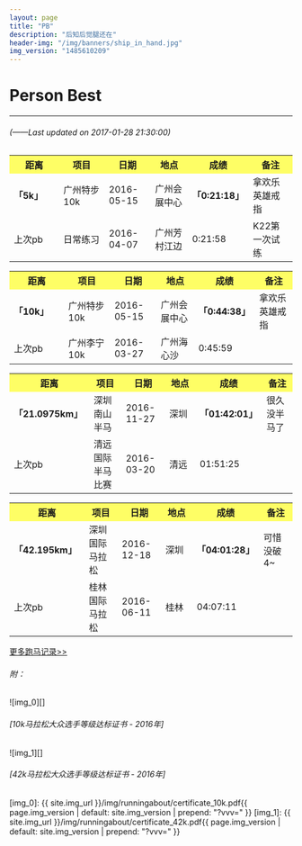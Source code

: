 ```yaml
---
layout: page
title: "PB"
description: "后知后觉腿还在"
header-img: "/img/banners/ship_in_hand.jpg"
img_version: "1485610209"
---
```


# Person Best

---

###### (*——Last updated on 2017-01-28 21:30:00*)

<table class="table table-bordered table-striped table-condensed">
   <tr style="background-color: rgba(255,255,0,0.6);">
      <th style="width: 150px;">距离</th>
      <th style="width: 200px;">项目</th>
      <th style="width: 120px;">日期</th>
      <th style="width: 180px;">地点</th>
      <th style="width: 80px;">成绩</th>
      <th style="width: 180px;">备注</th>
   </tr>
   <tr>
      <td><b>「5k」</b></td>
      <td>广州特步10k</td>
      <td>2016-05-15</td>
      <td>广州会展中心</td>
      <td><b>「0:21:18」</b></td>
      <td>拿欢乐英雄戒指</td>
   </tr>
   <tr>
      <td>上次pb</td>
      <td>日常练习</td>
      <td>2016-04-07</td>
      <td>广州芳村江边</td>
      <td>0:21:58</td>
      <td>K22第一次试练</td>
   </tr>
</table>

<table class="table table-bordered table-striped table-condensed">
   <tr style="background-color: rgba(255,255,0,0.6);">
      <th style="width: 150px;">距离</th>
      <th style="width: 200px;">项目</th>
      <th style="width: 120px;">日期</th>
      <th style="width: 180px;">地点</th>
      <th style="width: 80px;">成绩</th>
      <th style="width: 180px;">备注</th>
   </tr>
   <tr>
      <td><b>「10k」</b></td>
      <td>广州特步10k</td>
      <td>2016-05-15</td>
      <td>广州会展中心</td>
      <td><b>「0:44:38」</b></td>
      <td>拿欢乐英雄戒指</td>
   </tr>
   <tr>
      <td>上次pb</td>
      <td>广州李宁10k</td>
      <td>2016-03-27</td>
      <td>广州海心沙</td>
      <td>0:45:59</td>
      <td></td>
   </tr>
</table>

<table class="table table-bordered table-striped table-condensed">
   <tr style="background-color: rgba(255,255,0,0.6);">
      <th style="width: 150px;">距离</th>
      <th style="width: 200px;">项目</th>
      <th style="width: 120px;">日期</th>
      <th style="width: 180px;">地点</th>
      <th style="width: 80px;">成绩</th>
      <th style="width: 180px;">备注</th>
   </tr>
   <tr>
      <td><b>「21.0975km」</b></td>
      <td>深圳南山半马</td>
      <td>2016-11-27</td>
      <td>深圳</td>
      <td><b>「01:42:01」</b></td>
      <td>很久没半马了</td>
   </tr>
   <tr>
      <td>上次pb</td>
      <td>清远国际半马比赛</td>
      <td>2016-03-20</td>
      <td>清远</td>
      <td>01:51:25</td>
      <td></td>
   </tr>
</table>

<table class="table table-bordered table-striped table-condensed">
   <tr style="background-color: rgba(255,255,0,0.6);">
      <th style="width: 150px;">距离</th>
      <th style="width: 200px;">项目</th>
      <th style="width: 120px;">日期</th>
      <th style="width: 180px;">地点</th>
      <th style="width: 80px;">成绩</th>
      <th style="width: 180px;">备注</th>
   </tr>
   <tr>
      <td><b>「42.195km」</b></td>
      <td>深圳国际马拉松</td>
      <td>2016-12-18</td>
      <td>深圳</td>
      <td><b>「04:01:28」</b></td>
      <td>可惜没破4~</td>
   </tr>
   <tr>
      <td>上次pb</td>
      <td>桂林国际马拉松</td>
      <td>2016-06-11</td>
      <td>桂林</td>
      <td>04:07:11</td>
      <td></td>
   </tr>
</table>

[<u>更多跑马记录>></u>](/runningabout/marathon-records.html)


###### 附：

![img_0][]

###### [10k马拉松大众选手等级达标证书 - 2016年]

![img_1][]

###### [42k马拉松大众选手等级达标证书 - 2016年]

[img_0]: {{ site.img_url }}/img/runningabout/certificate_10k.pdf{{ page.img_version | default: site.img_version | prepend: "?vvv=" }}
[img_1]: {{ site.img_url }}/img/runningabout/certificate_42k.pdf{{ page.img_version | default: site.img_version | prepend: "?vvv=" }}
